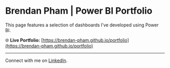 # Brendan Pham | Power BI Portfolio

This page features a selection of dashboards I’ve developed using Power BI.

🌐 **Live Portfolio:** [https://brendan-pham.github.io/portfolio](https://brendan-pham.github.io/portfolio)

---

Connect with me on [LinkedIn](https://www.linkedin.com/in/brendan-pham-aus).
